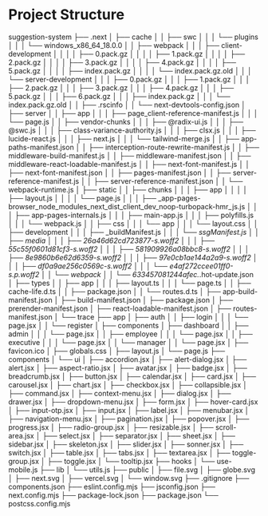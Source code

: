 # Project Structure

suggestion-system
├── .next
│   ├── cache
│   │   ├── swc
│   │   │   └── plugins
│   │   │       └── windows_x86_64_18.0.0
│   │   ├── webpack
│   │   │   ├── client-development
│   │   │   │   ├── 0.pack.gz
│   │   │   │   ├── 1.pack.gz
│   │   │   │   ├── 2.pack.gz
│   │   │   │   ├── 3.pack.gz
│   │   │   │   ├── 4.pack.gz
│   │   │   │   ├── 5.pack.gz
│   │   │   │   ├── index.pack.gz
│   │   │   │   └── index.pack.gz.old
│   │   │   └── server-development
│   │   │       ├── 0.pack.gz
│   │   │       ├── 1.pack.gz
│   │   │       ├── 2.pack.gz
│   │   │       ├── 3.pack.gz
│   │   │       ├── 4.pack.gz
│   │   │       ├── 5.pack.gz
│   │   │       ├── 6.pack.gz
│   │   │       ├── index.pack.gz
│   │   │       └── index.pack.gz.old
│   │   ├── .rscinfo
│   │   └── next-devtools-config.json
│   ├── server
│   │   ├── app
│   │   │   ├── page_client-reference-manifest.js
│   │   │   └── page.js
│   │   ├── vendor-chunks
│   │   │   ├── @radix-ui.js
│   │   │   ├── @swc.js
│   │   │   ├── class-variance-authority.js
│   │   │   ├── clsx.js
│   │   │   ├── lucide-react.js
│   │   │   ├── next.js
│   │   │   └── tailwind-merge.js
│   │   ├── app-paths-manifest.json
│   │   ├── interception-route-rewrite-manifest.js
│   │   ├── middleware-build-manifest.js
│   │   ├── middleware-manifest.json
│   │   ├── middleware-react-loadable-manifest.js
│   │   ├── next-font-manifest.js
│   │   ├── next-font-manifest.json
│   │   ├── pages-manifest.json
│   │   ├── server-reference-manifest.js
│   │   ├── server-reference-manifest.json
│   │   └── webpack-runtime.js
│   ├── static
│   │   ├── chunks
│   │   │   ├── app
│   │   │   │   ├── layout.js
│   │   │   │   └── page.js
│   │   │   ├── _app-pages-browser_node_modules_next_dist_client_dev_noop-turbopack-hmr_js.js
│   │   │   ├── app-pages-internals.js
│   │   │   ├── main-app.js
│   │   │   ├── polyfills.js
│   │   │   └── webpack.js
│   │   ├── css
│   │   │   └── app
│   │   │       └── layout.css
│   │   ├── development
│   │   │   ├── _buildManifest.js
│   │   │   └── _ssgManifest.js
│   │   ├── media
│   │   │   ├── 26a46d62cd723877-s.woff2
│   │   │   ├── 55c55f0601d81cf3-s.woff2
│   │   │   ├── 581909926a08bbc8-s.woff2
│   │   │   ├── 8e9860b6e62d6359-s.woff2
│   │   │   ├── 97e0cb1ae144a2a9-s.woff2
│   │   │   ├── df0a9ae256c0569c-s.woff2
│   │   │   └── e4af272ccee01ff0-s.p.woff2
│   │   └── webpack
│   │       └── 633457081244afec._.hot-update.json
│   ├── types
│   │   ├── app
│   │   │   ├── layout.ts
│   │   │   └── page.ts
│   │   ├── cache-life.d.ts
│   │   ├── package.json
│   │   └── routes.d.ts
│   ├── app-build-manifest.json
│   ├── build-manifest.json
│   ├── package.json
│   ├── prerender-manifest.json
│   ├── react-loadable-manifest.json
│   ├── routes-manifest.json
│   └── trace
├── app
│   ├── auth
│   │   ├── login
│   │   │   └── page.jsx
│   │   └── register
│   ├── components
│   ├── dashboard
│   │   ├── admin
│   │   │   └── page.jsx
│   │   ├── employee
│   │   │   └── page.jsx
│   │   ├── executive
│   │   │   └── page.jsx
│   │   └── manager
│   │       └── page.jsx
│   ├── favicon.ico
│   ├── globals.css
│   ├── layout.js
│   └── page.js
├── components
│   └── ui
│       ├── accordion.jsx
│       ├── alert-dialog.jsx
│       ├── alert.jsx
│       ├── aspect-ratio.jsx
│       ├── avatar.jsx
│       ├── badge.jsx
│       ├── breadcrumb.jsx
│       ├── button.jsx
│       ├── calendar.jsx
│       ├── card.jsx
│       ├── carousel.jsx
│       ├── chart.jsx
│       ├── checkbox.jsx
│       ├── collapsible.jsx
│       ├── command.jsx
│       ├── context-menu.jsx
│       ├── dialog.jsx
│       ├── drawer.jsx
│       ├── dropdown-menu.jsx
│       ├── form.jsx
│       ├── hover-card.jsx
│       ├── input-otp.jsx
│       ├── input.jsx
│       ├── label.jsx
│       ├── menubar.jsx
│       ├── navigation-menu.jsx
│       ├── pagination.jsx
│       ├── popover.jsx
│       ├── progress.jsx
│       ├── radio-group.jsx
│       ├── resizable.jsx
│       ├── scroll-area.jsx
│       ├── select.jsx
│       ├── separator.jsx
│       ├── sheet.jsx
│       ├── sidebar.jsx
│       ├── skeleton.jsx
│       ├── slider.jsx
│       ├── sonner.jsx
│       ├── switch.jsx
│       ├── table.jsx
│       ├── tabs.jsx
│       ├── textarea.jsx
│       ├── toggle-group.jsx
│       ├── toggle.jsx
│       └── tooltip.jsx
├── hooks
│   └── use-mobile.js
├── lib
│   └── utils.js
├── public
│   ├── file.svg
│   ├── globe.svg
│   ├── next.svg
│   ├── vercel.svg
│   └── window.svg
├── .gitignore
├── components.json
├── eslint.config.mjs
├── jsconfig.json
├── next.config.mjs
├── package-lock.json
├── package.json
└── postcss.config.mjs
